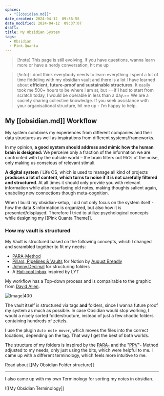 ```yaml
---
spaces:
  - "[[obsidian.md]]"
date_created: 2024-04-12  09:36:58
date_modified: 2024-04-12  09:37:07
draft: 
title: My Obsidian System
tags:
  - Obsidian
  - Pink-Quanta
---
```


> [!note] This page is still evolving. If you have questions, wanna learn more or have a nerdy conversation, hit me up

> [!info]  I dont think everybody needs to learn everything 
> I spent a lot of time fiddeling with my obsidian vault and there is a lot I have learned about **efficient, future-proof and sustainable structures**.
> It easily took me 500+ hours to be where I am at, but ==if I had to start from scratch today, I would be operable in less than a day.==
> We are a society sharing collective knowledge. If you seek assistance with your organisational structure, hit me up - I'm happy to help.
>
## My [[obsidian.md]] Workflow

My system combines my experiences from different companies and their data structures as well as inspirations from different systems/frameworks.

In my opinion, **a good system should address and mimic how the human brain is designed:**
We perceive only a fraction of the information we are confronted with by the outside world – the brain filters out 95% of the noise, only making us conscious of relevant stimuli.

**A digital system** / Life OS, which is used to manage all kind of projects **produces a lot of content, which turns to noise if it is not carefully filtered and structured**.
At all times it should only provide you with relevant information while also resurfacing old notes, making thoughts salient again, enabeling new connections though meta-cognition.

When I build my obsidian-setup, I did not only focus on the system itself - how the data & information is organized, but also how it is presented/displayed. Therefore I tried to utilize psychological concepts while designing my [[Pink Quanta Theme]].

### How my vault is structured

My Vault is structured based on the following concepts, which I changed and scrambled together to fit my needs: 

- [PARA-Method](https://mattgiaro.com/para-obsidian/)
- [Pillars, Pipelines & Vaults](https://www.youtube.com/watch?v=d93SGaf82OM) for Notion by [August Breadly](https://www.yearzero.io/notion-life-design)
- [Johnny.Decimal](https://johnnydecimal.com/) for structuring folders 
- A [Hot-cool Inbox](https://notes.linkingyourthinking.com/Atlas/Inbox) inspired by LYT 


My workflow has a Top-down process and is compairable to the graphic from [David Allen](davidco.com).

![Image|400](https://www.ssp.sh/blog/pkm-workflow-for-a-deeper-life/GTD-getting-things-done-workflow.png)



The vault itself is structured via tags **and** folders, since I wanna future proof my system as much as possible. In case Obsidian would stop working, I would a nicely sorted folderstructure, instead of just a few chaotic folders containing hundreds of zettels.

I use the plugin `Auto note mover`, which moves the files into the correct locations, depending on the tag. That way I get the best of both worlds.


The structure of my folders is inspired by the [PARA-](https://mattgiaro.com/para-obsidian/) and the "[PPV](https://www.yearzero.io/notion-life-design)"- Method adjusted to my needs, only just using the bits, which were helpful to me.
I came up with a different terminology, which feels more intuitive to me.

Read about [[My Obsidian Folder structure]]


---
I also came up with my own Terminology for sorting my notes in obsidian.


![[My Obsidian Terminology]]